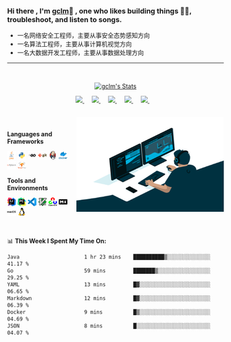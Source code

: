 ### Hi there , I'm [gclm](https://github.com/gclm)👋 , one who likes building things 👨‍💻, troubleshoot, and listen to songs.

- 一名网络安全工程师，主要从事安全态势感知方向
- 一名算法工程师，主要从事计算机视觉方向
- 一名大数据开发工程师，主要从事数据处理方向

---

<br>

<p align="center">
  <a href="https://github.com/gclm" class="rich-diff-level-one">
    <img src="https://gclm-github-readme.vercel.app/api?username=gclm&title_color=333&text_color=777&count_private=true&show_icons=true" alt="gclm's Stats" >
  </a>
</p>

<p align="center">
  <a href= "https://sighttp.qq.com/authd?IDKEY=a84eb18af0b8670c97bfd27e47b731f28c9760c2d772a39f" target="_blank" alt="QQ" title="QQ">
    <img src="https://img.icons8.com/ios-filled/50/000000/qq.png" width="28px"/>
  </a>
  &emsp;
  <a href= "https://image.coderlab.cn/preview/1532662120158621697" target="_blank" alt="WeChat" title="WeChat">
    <img src="https://img.icons8.com/ios-filled/50/000000/weixing.png" width="28px"/>
  </a>
  &emsp;
  <a href="https://github.com/gclm" target="_blank" alt="Github" title="Github">
    <img src="https://img.icons8.com/ios-filled/50/000000/github.png" width="30px"/>
  </a>
  &emsp;
  <a href= "https://blog.gclmit.club" target="_blank" alt="Blog" title="Blog">
    <img src="https://img.icons8.com/ios-filled/50/undefined/sitecore.png" width="30px"/>
  </a>
  &emsp;
  <a href="mailto:gclmit@163.com" target="_blank" alt="Email" title="Email">
    <img src="https://img.icons8.com/material-two-tone/50/000000/mail.png" width="28px"/>
  </a>
  &emsp;
<!--   <br><br>
  <strong>Check out my work below!</strong>
  <br><br>
  <a href="https://github.com/gclm">
    <img src="https://badges.pufler.dev/visits/gclm/gclm?style=flat-square&color=black&logo=github">
  </a>
  <a href="https://github.com/gclm">
    <img src="https://badges.pufler.dev/years/gclm?style=flat-square&color=black&logo=github">
  </a>
  <a href="https://github.com/gclm?tab=repositories">
    <img src="https://badges.pufler.dev/repos/gclm?style=flat-square&color=black&logo=github">
  </a>
  <a href="https://gist.github.com/gclm">
    <img src="https://badges.pufler.dev/gists/gclm?style=flat-square&color=black&logo=github">
  </a>
  <a href="https://github.com/gclm">
    <img src="https://badges.pufler.dev/commits/monthly/gclm?style=flat-square&color=black&logo=github">
  </a> -->
</p>

<h2></h2>


<img align="right" alt="GIF" src="https://raw.githubusercontent.com/gclm/gclm/main/code.gif" width="343" height="220" title="Do what you like, and do it best!"> &nbsp;&nbsp;&nbsp;&nbsp;


**Languages and Frameworks**

<code><img height="20" src="https://raw.githubusercontent.com/github/explore/main/topics/java/java.png" alt="C++" title="C++"></code>
<code><img height="20" src="https://raw.githubusercontent.com/github/explore/main/topics/python/python.png" alt="Python" title="Python"></code>
<code><img height="20" src="https://raw.githubusercontent.com/github/explore/main/topics/go/go.png" alt="Go" title="Go"></code>
<code><img height="20" src="https://raw.githubusercontent.com/github/explore/main/topics/git/git.png" alt="Git" title="Git"></code>
<code><img height="20" src="https://raw.githubusercontent.com/github/explore/main/topics/jenkins/jenkins.png" alt="Jenkins" title="Jenkins"></code>
<code><img height="20" src="https://raw.githubusercontent.com/github/explore/main/topics/docker/docker.png" alt="Docker" title="Docker"></code>
<code><img height="20" src="https://raw.githubusercontent.com/github/explore/main/topics/pytorch/pytorch.png" alt="PyTorch" title="PyTorch"></code>
<code><img height="20" src="https://raw.githubusercontent.com/github/explore/main/topics/tensorflow/tensorflow.png" alt="TensorFlow" title="TensorFlow"></code>

**Tools and Environments**

<code><img height="20" src="https://raw.githubusercontent.com/github/explore/main/topics/intellij-idea/intellij-idea.png" alt="IDEA" title="IDEA"></code>
<code><img height="20" src="https://raw.githubusercontent.com/github/explore/main/topics/pycharm/pycharm.png" alt="PyCharm" title="PyCharm"></code>
<code><img height="20" src="https://raw.githubusercontent.com/github/explore/main/topics/visual-studio-code/visual-studio-code.png" alt="VSCode" title="VSCode"></code>
<code><img height="20" src="https://raw.githubusercontent.com/github/explore/main/topics/vim/vim.png" alt="Vim" title="Vim"></code>
<code><img height="20" src="https://raw.githubusercontent.com/github/explore/main/topics/opencv/opencv.png" alt="OpenCV" title="OpenCV"></code>
<code><img height="20" src="https://raw.githubusercontent.com/github/explore/main/topics/markdown/markdown.png" alt="Markdown" title="MarkDown"></code>
<code><img height="20" src="https://raw.githubusercontent.com/github/explore/main/topics/macos/macos.png" alt="MacOS" title="MacOS"></code>
<code><img height="20" src="https://raw.githubusercontent.com/github/explore/main/topics/linux/linux.png" alt="Linux" title="Linux"></code>

<br>

📊 **This Week I Spent My Time On:**
<!--START_SECTION:waka-->

```text
Java                     1 hr 23 mins    ██████████▒░░░░░░░░░░░░░░   41.17 %
Go                       59 mins         ███████▒░░░░░░░░░░░░░░░░░   29.25 %
YAML                     13 mins         █▓░░░░░░░░░░░░░░░░░░░░░░░   06.65 %
Markdown                 12 mins         █▓░░░░░░░░░░░░░░░░░░░░░░░   06.39 %
Docker                   9 mins          █▒░░░░░░░░░░░░░░░░░░░░░░░   04.69 %
JSON                     8 mins          █░░░░░░░░░░░░░░░░░░░░░░░░   04.07 %
```

<!--END_SECTION:waka-->





